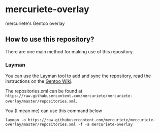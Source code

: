 # mercuriete-overlay
mercuriete's Gentoo overlay

## How to use this repository?

There are one main method for making use of this repository.

### Layman

You can use the Layman tool to add and sync the repository, read the instructions on the [Gentoo Wiki](https://wiki.gentoo.org/wiki/Layman#Adding_custom_repositories).

The repositories.xml can be found at `https://raw.githubusercontent.com/mercuriete/mercuriete-overlay/master/repositories.xml`.

You (I mean me) can use this command below

```
layman -o https://raw.githubusercontent.com/mercuriete/mercuriete-overlay/master/repositories.xml -f -a mercuriete-overlay
```
